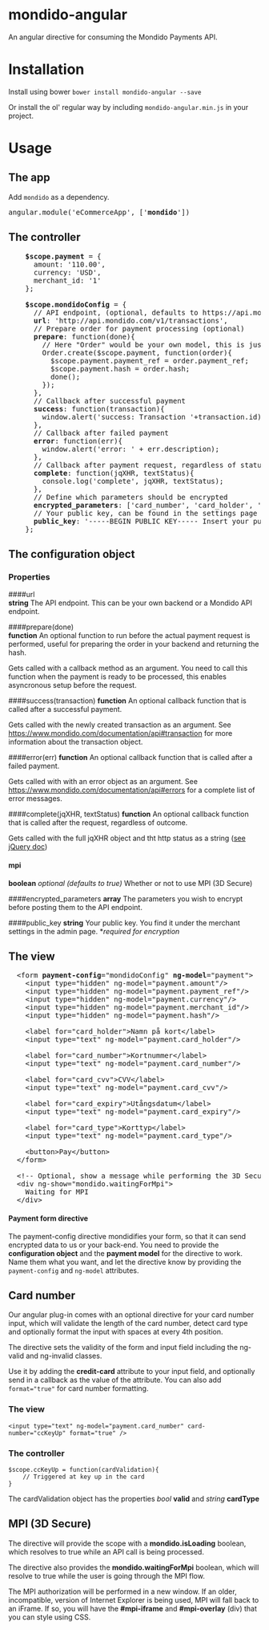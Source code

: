 mondido-angular
===============

An angular directive for consuming the Mondido Payments API.

Installation
===
Install using bower
`bower install mondido-angular --save`

Or install the ol' regular way by including `mondido-angular.min.js` in your project.

Usage
===

The app
---
Add `mondido` as a dependency.

<pre>
angular.module('eCommerceApp', ['<strong>mondido</strong>'])
</pre>


The controller
---
<pre>
    <strong>$scope.payment</strong> = {
      amount: '110.00',
      currency: 'USD',
      merchant_id: '1'
    };    

    <strong>$scope.mondidoConfig</strong> = {            
      // API endpoint, (optional, defaults to https://api.mondido.com/v1/transactions)
      <strong>url</strong>: 'http://api.mondido.com/v1/transactions',
      // Prepare order for payment processing (optional)
      <strong>prepare</strong>: function(done){
        // Here "Order" would be your own model, this is just for demonstration purposes
        Order.create($scope.payment, function(order){
          $scope.payment.payment_ref = order.payment_ref;
          $scope.payment.hash = order.hash;
          done();
        });
      },
      // Callback after successful payment
      <strong>success</strong>: function(transaction){
        window.alert('success: Transaction '+transaction.id);
      },
      // Callback after failed payment
      <strong>error</strong>: function(err){
        window.alert('error: ' + err.description);
      },
      // Callback after payment request, regardless of status
      <strong>complete</strong>: function(jqXHR, textStatus){
        console.log('complete', jqXHR, textStatus);
      },
      // Define which parameters should be encrypted
      <strong>encrypted_parameters</strong>: ['card_number', 'card_holder', 'card_cvv', 'card_expiry'],
      // Your public key, can be found in the settings page for your merchant (https://mondido.com/settings)
      <strong>public_key</strong>: '-----BEGIN PUBLIC KEY----- Insert your public key... ----END PUBLIC KEY-----\n'
    };
</pre>

## The configuration object
### Properties
####url  
**string** The API endpoint. This can be your own backend or a Mondido API endpoint.

####prepare(done)  
**function** An optional function to run before the actual payment request is performed, useful for preparing the order in your backend and returning the hash.

Gets called with a callback method as an argument. You need to call this function when the payment is ready to be processed, this enables asyncronous setup before the request.

####success(transaction)
**function** An optional callback function that is called after a successful payment.

Gets called with the newly created transaction as an argument. See <https://www.mondido.com/documentation/api#transaction> for more information about the transaction object.

####error(err)
**function** An optional callback function that is called after a failed payment.  

Gets called with with an error object as an argument. See <https://www.mondido.com/documentation/api#errors> for a complete list of error messages.

####complete(jqXHR, textStatus)
**function** An optional callback function that is called after the request, regardless of outcome.  

Gets called with the full jqXHR object and tht http status as a string ([see jQuery doc](http://api.jquery.com/jquery.ajax/)) 

#### mpi
**boolean** *optional (defaults to true)* Whether or not to use MPI (3D Secure)

####encrypted_parameters
**array** The parameters you wish to encrypt before posting them to the API endpoint.

####public_key
**string** Your public key. You find it under the merchant settings in the admin page. **required for encryption*


The view
---

<pre>
  &lt;form <strong>payment-config</strong>="mondidoConfig" <strong>ng-model</strong>="payment"&gt;
    &lt;input type="hidden" ng-model="payment.amount"/&gt;
    &lt;input type="hidden" ng-model="payment.payment_ref"/&gt;
    &lt;input type="hidden" ng-model="payment.currency"/&gt;
    &lt;input type="hidden" ng-model="payment.merchant_id"/&gt;
    &lt;input type="hidden" ng-model="payment.hash"/&gt;
    
    &lt;label for="card_holder"&gt;Namn på kort&lt;/label&gt;
    &lt;input type="text" ng-model="payment.card_holder"/&gt;

    &lt;label for="card_number"&gt;Kortnummer&lt;/label&gt;
    &lt;input type="text" ng-model="payment.card_number"/&gt;
    
    &lt;label for="card_cvv"&gt;CVV&lt;/label&gt;
    &lt;input type="text" ng-model="payment.card_cvv"/&gt;
    
    &lt;label for="card_expiry"&gt;Utångsdatum&lt;/label&gt;
    &lt;input type="text" ng-model="payment.card_expiry"/&gt;
    
    &lt;label for="card_type"&gt;Korttyp&lt;/label&gt;
    &lt;input type="text" ng-model="payment.card_type"/&gt;

    &lt;button&gt;Pay&lt;/button&gt;
  &lt;/form&gt;

  &lt;!-- Optional, show a message while performing the 3D Secure check --&gt;
  &lt;div ng-show="mondido.waitingForMpi"&gt;
    Waiting for MPI
  &lt;/div&gt;
</pre>

#### Payment form directive
The payment-config directive mondidifies your form, so that it can send encrypted data to us or your back-end. You need to provide the **configuration object** and the **payment model** for the directive to work. Name them what you want, and let the directive know by providing the `payment-config` and `ng-model` attributes.

## Card number 
Our angular plug-in comes with an optional directive for your card number input, which will validate the length of the card number, detect card type and optionally format the input with spaces at every 4th position.

The directive sets the validity of the form and input field including the ng-valid and ng-invalid classes.

Use it by adding the **credit-card** attribute to your input field, and optionally send in a callback as the value of the attribute. You can also add `format="true"` for card number formatting.
### The view

	<input type="text" ng-model="payment.card_number" card-number="ccKeyUp" format="true" />

### The controller
	$scope.ccKeyUp = function(cardValidation){
		// Triggered at key up in the card 
	}
The cardValidation object has the properties *bool* **valid** and *string* **cardType**



MPI (3D Secure)
---
The directive will provide the scope with a **mondido.isLoading** boolean, which resolves to true while an API call is being processed.

The directive also provides the **mondido.waitingForMpi** boolean, which will resolve to true while the user is going through the MPI flow.

The MPI authorization will be performed in a new window. If an older, incompatible, version of Internet Explorer is being used, MPI will fall back to an iFrame. If so, you will have the **#mpi-iframe** and **#mpi-overlay** (div) that you can style using CSS.
